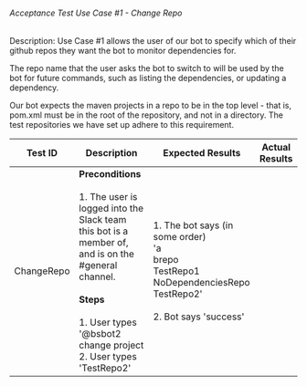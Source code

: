 ###### Acceptance Test Use Case #1 - Change Repo

Description: Use Case #1 allows the user of our bot to specify which of their github repos they want the bot to monitor dependencies for.

The repo name that the user asks the bot to switch to will be used by the bot for future commands, such as listing the dependencies, or updating a dependency.

Our bot expects the maven projects in a repo to be in the top level - that is, pom.xml must be in the root of the repository, and not in a directory. The test repositories we have set up adhere to this requirement.

| Test ID | Description | Expected Results | Actual Results
| -------- | --------------- | ------------ | --------------
| ChangeRepo | **Preconditions** <br> <br>  1. The user is logged into the Slack team this bot is a member of, and is on the #general channel. <br> <br> **Steps** <br> <br> 1. User types '@bsbot2 change project 2. User types 'TestRepo2' | 1. The bot says (in some order) <br> 'a <br> brepo <br> TestRepo1 <br> NoDependenciesRepo <br> TestRepo2' <br> <br> 2. Bot says 'success' |

